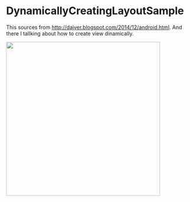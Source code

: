 # DynamicallyCreatingLayoutSample

This sources from http://dajver.blogspot.com/2014/12/android.html. And there I tallking about how to create view dinamically.

<img src=http://habrastorage.org/files/938/24c/fab/93824cfab9664f68b7c0d6d6b5872b83.png height=417 weight=250/>
